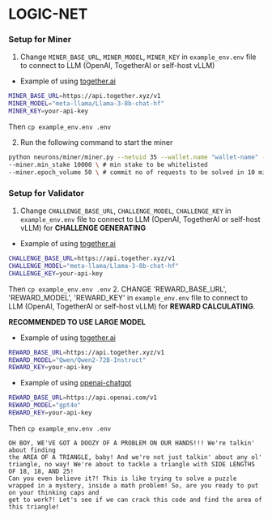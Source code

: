 # LOGIC-NET

### Setup for Miner

1. Change `MINER_BASE_URL`, `MINER_MODEL`, `MINER_KEY` in `example_env.env` file to connect to LLM (OpenAI, TogetherAI or self-host vLLM)
- Example of using [together.ai](https://together.ai/)
```bash
MINER_BASE_URL=https://api.together.xyz/v1
MINER_MODEL="meta-llama/Llama-3-8b-chat-hf"
MINER_KEY=your-api-key
```
Then `cp example_env.env .env`

2. Run the following command to start the miner

```bash
python neurons/miner/miner.py --netuid 35 --wallet.name "wallet-name" --wallet.hotkey "wallet-hotkey" \
--miner.min_stake 10000 \ # min stake to be whitelisted
--miner.epoch_volume 50 \ # commit no of requests to be solved in 10 minutes
```

### Setup for Validator

1. Change `CHALLENGE_BASE_URL`, `CHALLENGE_MODEL`, `CHALLENGE_KEY` in `example_env.env` file to connect to LLM (OpenAI, TogetherAI or self-host vLLM) for **CHALLENGE GENERATING**
- Example of using [together.ai](https://together.ai/)
```bash
CHALLENGE_BASE_URL=https://api.together.xyz/v1
CHALLENGE_MODEL="meta-llama/Llama-3-8b-chat-hf"
CHALLENGE_KEY=your-api-key
```
Then `cp example_env.env .env`
2. CHANGE 'REWARD_BASE_URL', 'REWARD_MODEL', 'REWARD_KEY' in `example_env.env` file to connect to LLM (OpenAI, TogetherAI or self-host vLLM) for **REWARD CALCULATING**. 

**RECOMMENDED TO USE LARGE MODEL**
- Example of using [together.ai](https://together.ai/)
```bash
REWARD_BASE_URL=https://api.together.xyz/v1
REWARD_MODEL="Qwen/Qwen2-72B-Instruct"
REWARD_KEY=your-api-key
```
- Example of using [openai-chatgpt](https://chatgpt.com/)
```bash
REWARD_BASE_URL=https://api.openai.com/v1
REWARD_MODEL="gpt4o"
REWARD_KEY=your-api-key
```
Then `cp example_env.env .env`



```
OH BOY, WE'VE GOT A DOOZY OF A PROBLEM ON OUR HANDS!!! We're talkin' about finding
the AREA OF A TRIANGLE, baby! And we're not just talkin' about any ol' triangle, no way! We're about to tackle a triangle with SIDE LENGTHS OF 18, 18, AND 25! 
Can you even believe it?! This is like trying to solve a puzzle wrapped in a mystery, inside a math problem! So, are you ready to put on your thinking caps and 
get to work?! Let's see if we can crack this code and find the area of this triangle!
```